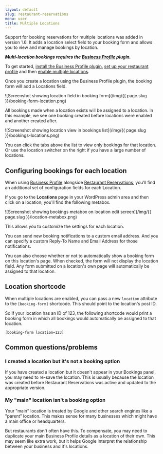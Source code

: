 ```yaml
---
layout: default
slug: restaurant-reservations
menu: user
title: Multiple Locations
---
```


Support for booking reservations for multiple locations was added in version 1.6. It adds a location select field to your booking form and allows you to view and manage bookings by location.

_**Multi-location bookings requires the [Business Profile](http://wordpress.org/plugins/business-profile/) plugin.**_

To get started, [install the Business Profile plugin](../../../business-profile/user/getting-started/install), [set up your restaurant profile](../../../business-profile/user/getting-started/setup) and then [enable multiple locations](../../../business-profile/user/getting-started/locations).

Once you create a location using the Business Profile plugin, the booking form will add a Locations field.

![Screenshot showing location field in booking form](/img/{{ page.slug }}/booking-form-location.png)

All bookings made when a location exists will be assigned to a location. In this example, we see one booking created before locations were enabled and another created after.

![Screenshot showing location view in bookings list](/img/{{ page.slug }}/bookings-locations.png)

You can click the tabs above the list to view only bookings for that location. Or use the location switcher on the right if you have a large number of locations.

## Configuring bookings for each location

When using [Business Profile](http://wordpress.org/plugins/business-profile/) alongside [Restaurant Reservations](https://themeofthecrop.com/plugins/restaurant-reservations/), you'll find an additional set of configuration fields for each Location.

If you go to the **Locations** page in your WordPress admin area and then click on a location, you'll find the following metabox.

![Screenshot showing bookings metabox on location edit screen](/img/{{ page.slug }}/location-metabox.png)

This allows you to customize the settings for each location.

You can send new booking notifications to a custom email address. And you can specify a custom Reply-To Name and Email Address for those notifications.

You can also choose whether or not to automatically show a booking form on this location's page. When checked, the form will not display the location field. Any form submitted on a location's own page will automatically be assigned to that location.

## Location shortcode

When multiple locations are enabled, you can pass a new `location` attribute to the `[booking-form]` shortcode. This should point to the location's post ID.

So if your location has an ID of 123, the following shortcode would print a booking form in which all bookings would automatically be assigned to that location.

	[booking-form location=123]


## Common questions/problems

### I created a location but it's not a booking option
If you have created a location but it doesn't appear in your Bookings panel, you may need to re-save the location. This is usually because the location was created before Restaurant Reservations was active and updated to the appropriate version.

### My "main" location isn't a booking option
Your "main" location is treated by Google and other search engines like a "parent" location. This makes sense for many businesses which might have a main office or headquarters.

But restaurants don't often have this. To compensate, you may need to duplicate your main Business Profile details as a location of their own. This may seem like extra work, but it helps Google interpret the relationship between your business and it's locations.
